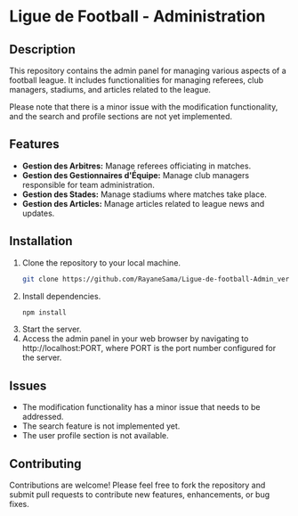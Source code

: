 # Ligue de Football - Administration

## Description
This repository contains the admin panel for managing various aspects of a football league. It includes functionalities for managing referees, club managers, stadiums, and articles related to the league.

Please note that there is a minor issue with the modification functionality, and the search and profile sections are not yet implemented.

## Features
- **Gestion des Arbitres:** Manage referees officiating in matches.
- **Gestion des Gestionnaires d'Équipe:** Manage club managers responsible for team administration.
- **Gestion des Stades:** Manage stadiums where matches take place.
- **Gestion des Articles:** Manage articles related to league news and updates.

## Installation
1. Clone the repository to your local machine.
   ```bash
   git clone https://github.com/RayaneSama/Ligue-de-football-Admin_version-.git
2. Install dependencies.
      ```bash
      npm install
4. Start the server.
5. Access the admin panel in your web browser by navigating to http://localhost:PORT, where PORT is the port number configured for the server.
## Issues
- The modification functionality has a minor issue that needs to be addressed.
- The search feature is not implemented yet.
- The user profile section is not available.
## Contributing
Contributions are welcome! Please feel free to fork the repository and submit pull requests to contribute new features, enhancements, or bug fixes.
